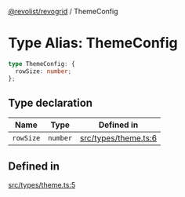 [@revolist/revogrid](README.md) / ThemeConfig

# Type Alias: ThemeConfig

```ts
type ThemeConfig: {
  rowSize: number;
};
```

## Type declaration

| Name | Type | Defined in |
| ------ | ------ | ------ |
| `rowSize` | `number` | [src/types/theme.ts:6](https://github.com/revolist/revogrid/blob/e4a447d6483665fe275065ba5ef60722f4635503/src/types/theme.ts#L6) |

## Defined in

[src/types/theme.ts:5](https://github.com/revolist/revogrid/blob/e4a447d6483665fe275065ba5ef60722f4635503/src/types/theme.ts#L5)

